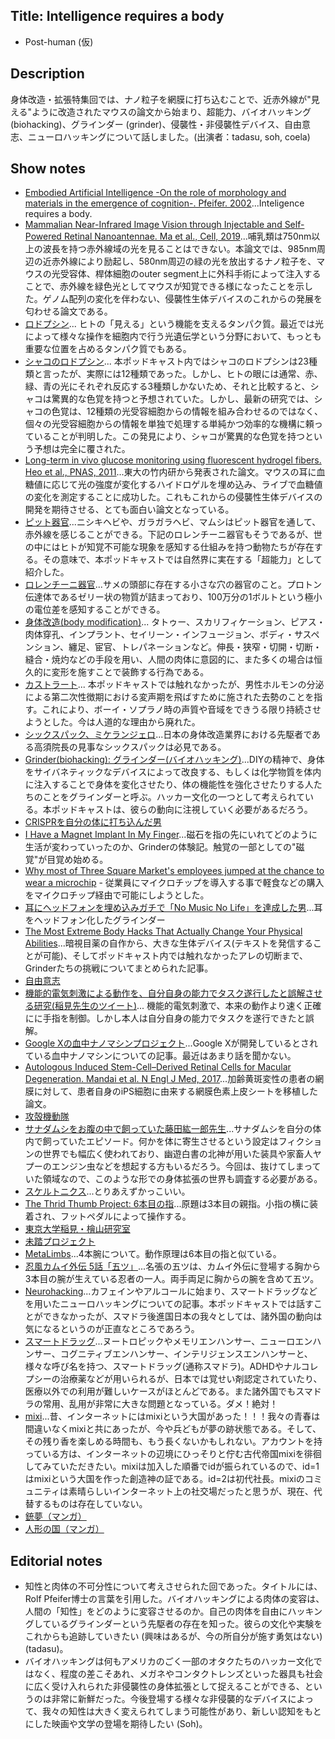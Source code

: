 ## Title: Intelligence requires a body
- Post-human (仮)

## Description
身体改造・拡張特集回では、ナノ粒子を網膜に打ち込むことで、近赤外線が"見える"ように改造されたマウスの論文から始まり、超能力、バイオハッキング (biohacking)、グラインダー (grinder)、侵襲性・非侵襲性デバイス、自由意志、ニューロハッキングについて話しました。(出演者：tadasu, soh, coela)

## Show notes
- [Embodied Artificial Intelligence -On the role of morphology and materials in the emergence of cognition-. Pfeifer. 2002](https://www.informatics.indiana.edu/rocha/publications/embrob/pfeifer.html)...Inteligence requires a body.
- [Mammalian Near-Infrared Image Vision through Injectable and Self-Powered Retinal Nanoantennae. Ma et al., Cell, 2019](https://www.ncbi.nlm.nih.gov/pubmed/30827682)...哺乳類は750nm以上の波長を持つ赤外線域の光を見ることはできない。本論文では、985nm周辺の近赤外線により励起し、580nm周辺の緑の光を放出するナノ粒子を、マウスの光受容体、桿体細胞のouter segment上に外科手術によって注入することで、赤外線を緑色光としてマウスが知覚できる様になったことを示した。ゲノム配列の変化を伴わない、侵襲性生体デバイスのこれからの発展を匂わせる論文である。
- [ロドプシン](https://ja.wikipedia.org/wiki/%E3%83%AD%E3%83%89%E3%83%97%E3%82%B7%E3%83%B3)... ヒトの「見える」という機能を支えるタンパク質。最近では光によって様々な操作を細胞内で行う光遺伝学という分野において、もっとも重要な位置を占めるタンパク質でもある。
- [シャコのロドプシン](http://www.natureasia.com/ja-jp/ndigest/v11/n4/%E3%82%B7%E3%83%A3%E3%82%B3%E3%81%AE%E3%80%8C%E9%A9%9A%E7%95%B0%E3%81%AE%E8%89%B2%E8%A6%9A%E3%80%8D%E3%81%AF%E5%B9%BB%E6%83%B3%E3%81%A0%E3%81%A3%E3%81%9F%EF%BC%9F/52559)... 本ポッドキャスト内ではシャコのロドプシンは23種類と言ったが、実際には12種類であった。しかし、ヒトの眼には通常、赤、緑、青の光にそれぞれ反応する3種類しかないため、それと比較すると、シャコは驚異的な色覚を持つと予想されていた。しかし、最新の研究では、シャコの色覚は、12種類の光受容細胞からの情報を組み合わせるのではなく、個々の光受容細胞からの情報を単独で処理する単純かつ効率的な機構に頼っていることが判明した。この発見により、シャコが驚異的な色覚を持つという予想は完全に覆された。
- [Long-term in vivo glucose monitoring using fluorescent hydrogel fibers. Heo et al., PNAS, 2011](https://www.pnas.org/content/108/33/13399)...東大の竹内研から発表された論文。マウスの耳に血糖値に応じて光の強度が変化するハイドロゲルを埋め込み、ライブで血糖値の変化を測定することに成功した。これもこれからの侵襲性生体デバイスの開発を期待させる、とても面白い論文となっている。
- [ピット器官](https://ja.wikipedia.org/wiki/%E3%83%94%E3%83%83%E3%83%88%E5%99%A8%E5%AE%98)...ニシキヘビや、ガラガラヘビ、マムシはピット器官を通して、赤外線を感じることができる。下記のロレンチーニ器官もそうであるが、世の中にはヒトが知覚不可能な現象を感知する仕組みを持つ動物たちが存在する。その意味で、本ポッドキャストでは自然界に実在する「超能力」として紹介した。
- [ロレンチーニ器官](https://ja.wikipedia.org/wiki/%E3%83%AD%E3%83%AC%E3%83%B3%E3%83%81%E3%83%BC%E3%83%8B%E5%99%A8%E5%AE%98)...サメの頭部に存在する小さな穴の器官のこと。プロトン伝達体であるゼリー状の物質が詰まっており、100万分の1ボルトという極小の電位差を感知することができる。
- [身体改造(body modification)](https://ja.wikipedia.org/wiki/%E8%BA%AB%E4%BD%93%E6%94%B9%E9%80%A0)... タトゥー、スカリフィケーション、ピアス・肉体穿孔、インプラント、セイリーン・インフュージョン、ボディ・サスペンション、纏足、宦官、トレパネーションなど。伸長・狭窄・切開・切断・縫合・焼灼などの手段を用い、人間の肉体に意図的に、また多くの場合は恒久的に変形を施すことで装飾する行為である。
- [カストラート](https://ja.wikipedia.org/wiki/%E3%82%AB%E3%82%B9%E3%83%88%E3%83%A9%E3%83%BC%E3%83%88)... 本ポッドキャストでは触れなかったが、男性ホルモンの分泌による第二次性徴期における変声期を飛ばすために施された去勢のことを指す。これにより、ボーイ・ソプラノ時の声質や音域をできうる限り持続させようとした。今は人道的な理由から廃れた。
- [シックスパック、ミケランジェロ](https://www.takasu.co.jp/operation/diet/michelangelo004.html)...日本の身体改造業界における先駆者である高須院長の見事なシックスパックは必見である。
- [Grinder(biohacking): グラインダー(バイオハッキング)](https://en.wikipedia.org/wiki/Grinder_(biohacking))...DIYの精神で、身体をサイバネティックなデバイスによって改良する、もしくは化学物質を体内に注入することで身体を変化させたり、体の機能性を強化させたりする人たちのことをグラインダーと呼ぶ。ハッカー文化の一つとして考えられている。本ポッドキャストは、彼らの動向に注視していく必要があるだろう。
- [CRISPRを自分の体に打ち込んだ男](https://gigazine.net/news/20171225-diy-gene-therapy/)
- [I Have a Magnet Implant In My Finger](https://gizmodo.com/i-have-a-magnet-implant-in-my-finger-5895555)...磁石を指の先にいれてどのように生活が変わっていったのか、Grinderの体験記。触覚の一部としての"磁覚"が目覚め始める。
- [Why most of Three Square Market's employees jumped at the chance to wear a microchip](https://www.cnbc.com/2017/08/11/three-square-market-ceo-explains-its-employee-microchip-implant.html) - 従業員にマイクロチップを導入する事で軽食などの購入をマイクロチップ経由で可能にしようとした。
- [耳にヘッドフォンを埋め込みガチで「No Music No Life」を達成した男](https://buzzap.jp/news/20130703-implant-headphone/)...耳をヘッドフォン化したグラインダー
- [The Most Extreme Body Hacks That Actually Change Your Physical Abilities](https://gizmodo.com/the-most-extreme-body-hacks-that-actually-change-your-p-1704056851)...暗視目薬の自作から、大きな生体デバイス(テキストを発信することが可能)、そしてポッドキャスト内では触れなかったアレの切断まで、Grinderたちの挑戦についてまとめられた記事。
- [自由意志](https://ja.wikipedia.org/wiki/%E8%87%AA%E7%94%B1%E6%84%8F%E5%BF%97)
- [機能的電気刺激による動作を、自分自身の能力でタスク遂行したと誤解させる研究(稲見先生のツイート)](https://twitter.com/drinami/status/1124218114562973696?s=21)... 機能的電気刺激で、本来の動作より速く正確にに手指を制御。しかし本人は自分自身の能力でタスクを遂行できたと誤解。
- [Google Xの血中ナノマシンプロジェクト](https://www.popularmechanics.com/science/health/a11445/google-cancer-detecting-nanoparticles-17366603/)...Google Xが開発しているとされている血中ナノマシンについての記事。最近はあまり話を聞かない。
- [Autologous Induced Stem-Cell–Derived Retinal Cells for Macular Degeneration. Mandai et al. N Engl J Med, 2017](https://www.nejm.org/doi/10.1056/NEJMoa1608368)...加齢黄斑変性の患者の網膜に対して、患者自身のiPS細胞に由来する網膜色素上皮シートを移植した論文。
- [攻殻機動隊](https://ja.wikipedia.org/wiki/%E6%94%BB%E6%AE%BB%E6%A9%9F%E5%8B%95%E9%9A%8A)
- [サナダムシをお腹の中で飼っていた藤田紘一郎先生](https://gendai.ismedia.jp/articles/-/45546)...サナダムシを自分の体内で飼っていたエピソード。何かを体に寄生させるという設定はフィクションの世界でも幅広く使われており、幽遊白書の北神が用いた装具や家畜人ヤプーのエンジン虫などを想起する方もいるだろう。今回は、抜けてしまっていた領域なので、このような形での身体拡張の世界も調査する必要がある。
- [スケルトニクス](https://skeletonics.com/)...とりあえずかっこいい。
- [The Thrid Thumb Project: 6本目の指](https://vimeo.com/220291411)...原題は3本目の親指。小指の横に装着され、フットペダルによって操作する。
- [東京大学稲見・檜山研究室](https://star.rcast.u-tokyo.ac.jp/)
- [未踏プロジェクト](https://www.ipa.go.jp/jinzai/mitou/portal_index.html)
- [MetaLimbs](https://www.youtube.com/watch?v=sKjAp0iZ7dc)...4本腕について。動作原理は6本目の指と似ている。
- [忍風カムイ外伝 5話「五ツ」](https://blogs.yahoo.co.jp/baikindaddy/37498294.html)...名張の五ツは、カムイ外伝に登場する胸から3本目の腕が生えている忍者の一人。両手両足に胸からの腕を含めて五ツ。
- [Neurohacking](https://en.wikipedia.org/wiki/Neurohacking)...カフェインやアルコールに始まり、スマートドラッグなどを用いたニューロハッキングについての記事。本ポッドキャストでは話すことができなかったが、スマドラ後進国日本の我々としては、諸外国の動向は気になるというのが正直なところであろう。
- [スマートドラッグ](https://ja.wikipedia.org/wiki/%E3%82%B9%E3%83%9E%E3%83%BC%E3%83%88%E3%83%89%E3%83%A9%E3%83%83%E3%82%B0)...ヌートロピックやメモリエンハンサー、ニューロエンハンサー、コグニティブエンハンサー、インテリジェンスエンハンサーと、様々な呼び名を持つ、スマートドラッグ(通称スマドラ)。ADHDやナルコレプシーの治療薬などが用いられるが、日本では覚せい剤認定されていたり、医療以外での利用が難しいケースがほとんどである。また諸外国でもスマドラの常用、乱用が非常に大きな問題となっている。ダメ！絶対！
- [mixi](https://mixi.jp/show_friend.pl?id=1)...昔、インターネットにはmixiという大国があった！！！我々の青春は間違いなくmixiと共にあったが、今や兵どもが夢の跡状態である。そして、その残り香を楽しめる時間も、もう長くないかもしれない。アカウントを持っている方は、インターネットの辺境にひっそりと佇む古代帝国mixiを徘徊してみていただきたい。mixiは加入した順番でidが振られているので、id=1はmixiという大国を作った創造神の証である。id=2は初代社長。mixiのコミュニティは素晴らしいインターネット上の社交場だったと思うが、現在、代替するものは存在していない。
- [銃夢（マンガ）](https://www.amazon.co.jp/%E9%8A%83%E5%A4%A2%EF%BC%88%EF%BC%91%EF%BC%89-%E6%9C%A8%E5%9F%8E%E3%82%86%E3%81%8D%E3%81%A8-ebook/dp/B00HK700AQ)
- [人形の国（マンガ）](https://www.amazon.co.jp/%E4%BA%BA%E5%BD%A2%E3%81%AE%E5%9B%BD%EF%BC%88%EF%BC%91%EF%BC%89-%E3%82%B7%E3%83%AA%E3%82%A6%E3%82%B9%E3%82%B3%E3%83%9F%E3%83%83%E3%82%AF%E3%82%B9-%E5%BC%90%E7%93%B6%E5%8B%89-ebook/dp/B072P16JH6/ref=sr_1_3?__mk_ja_JP=%E3%82%AB%E3%82%BF%E3%82%AB%E3%83%8A&keywords=%E4%BA%BA%E5%BD%A2%E3%81%AE%E5%9B%BD&qid=1557452304&s=digital-text&sr=1-3)

## Editorial notes
- 知性と肉体の不可分性について考えさせられた回であった。タイトルには、Rolf Pfeifer博士の言葉を引用した。バイオハッキングによる肉体の変容は、人間の「知性」をどのように変容させるのか。自己の肉体を自由にハッキングしているグラインダーという先駆者の存在を知った。彼らの文化や実験をこれからも追跡していきたい (興味はあるが、今の所自分が施す勇気はない) (tadasu)。
- バイオハッキングは何もアメリカのごく一部のオタクたちのハッカー文化ではなく、程度の差こそあれ、メガネやコンタクトレンズといった器具も社会に広く受け入れられた非侵襲性の身体拡張として捉えることができる、というのは非常に新鮮だった。今後登場する様々な非侵襲的なデバイスによって、我々の知性は大きく変えられてしまう可能性があり、新しい認知をもとにした映画や文学の登場を期待したい (Soh)。

